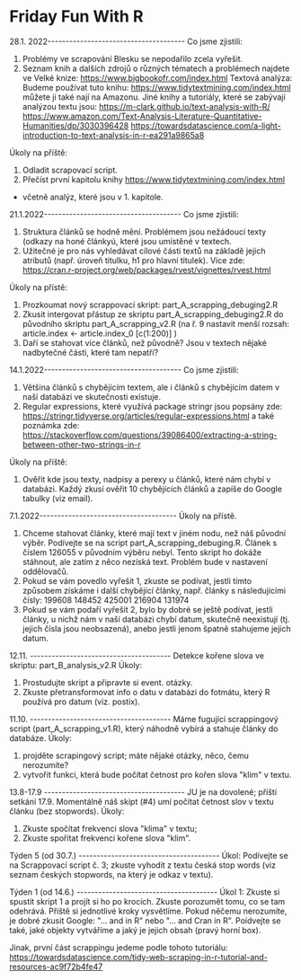 # Friday Fun With R
28.1. 2022--------------------------------------
Co jsme zjistili:
1. Problémy ve scrapování Blesku se nepodařilo zcela vyřešit.
2. Seznam knih a dalších zdrojů o různých tématech a problémech najdete ve Velké knize: https://www.bigbookofr.com/index.html
Textová analýza: 
Budeme používat tuto knihu: https://www.tidytextmining.com/index.html
můžete ji také nají na Amazonu.
Jiné knihy a tutoriály, které se zabývají analýzou textu jsou:
https://m-clark.github.io/text-analysis-with-R/
https://www.amazon.com/Text-Analysis-Literature-Quantitative-Humanities/dp/3030396428
https://towardsdatascience.com/a-light-introduction-to-text-analysis-in-r-ea291a9865a8

Úkoly na příště: 
1. Odladit scrapovací script.
2. Přečíst první kapitolu knihy https://www.tidytextmining.com/index.html
+ včetně analýz, které jsou v 1. kapitole.

21.1.2022--------------------------------------
Co jsme zjistili: 
1. Struktura článků se hodně mění. Problémem jsou nežádoucí texty (odkazy na honé článkyú, které jsou umístěné v textech.
2. Užitečné je pro nás vyhledávat cílové části textů na základě jejich atributů (např. úroveň titulku, h1 pro hlavní titulek). Více zde: https://cran.r-project.org/web/packages/rvest/vignettes/rvest.html

Úkoly na přístě: 
1. Prozkoumat nový scrappovací skript: part_A_scrapping_debuging2.R
2. Zkusit intergovat přástup ze skriptu part_A_scrapping_debuging2.R do původního skriptu part_A_scrapping_v2.R (na ř. 9 nastavit menší rozsah: article.index <- article.index_0 [c(1:200)] )
3. Daří se stahovat více článků, než původně? Jsou v textech nějaké nadbytečné části, které tam nepatří?


14.1.2022--------------------------------------
Co jsme zjistili:
1. Většina článků s chybějícím textem, ale i článků s chybějícím datem v naší databázi ve skutečnosti existuje.
2. Regular expressions, které využívá package stringr jsou popsány zde: https://stringr.tidyverse.org/articles/regular-expressions.html a také poznámka zde: https://stackoverflow.com/questions/39086400/extracting-a-string-between-other-two-strings-in-r

Úkoly na příště: 
1. Ověřit kde jsou texty, nadpisy a perexy u článků, které nám chybí v databázi. Každý zkusí ověřit 10 chybějících článků  a zapíše do Google tabulky (viz email).

7.1.2022--------------------------------------
Úkoly na přístě.
1. Chceme stahovat články, které mají text v jiném nodu, než náš původní výběr. Podívejte se na script part_A_scrapping_debuging.R. Článek s číslem 126055 v původním výběru nebyl. Tento skript ho dokáže stáhnout, ale zatím z něco nezíská text. Problém bude v nastavení oddělovačů.
2. Pokud se vám povedlo vyřešit 1, zkuste se podívat, jestli tímto způsobem získáme i další chybějící články, např. články s následujícími čísly: 
199608
148452
425001
216904
131974   
3. Pokud se vám podaří vyřešit 2, bylo by dobré se ještě podívat, jestli články, u nichž nám v naší databázi chybí datum, skutečně neexistují (tj. jejich čísla jsou neobsazená), anebo jestli jenom špatně stahujeme jejich datum.

12.11. --------------------------------------- 
Detekce kořene slova ve skriptu: part_B_analysis_v2.R
Úkoly: 
1. Prostudujte skript a připravte si event. otázky.
2. Zkuste přetransformovat info o datu v databázi do fotmátu, který R používá pro datum (viz. postix).

11.10. --------------------------------------- 
Máme fugující scrappingový script (part_A_scrapping_v1.R), který náhodně vybírá a stahuje články do databáze.
Úkoly: 
1. projděte scrapingový script; máte nějaké otázky, něco, čemu nerozumíte?
2. vytvořit funkci, která bude počítat četnost pro kořen slova "klim" v textu.

13.8-17.9 --------------------------------------- 
JU je na dovolené; příští setkání 17.9.
Momentálně náš skipt (#4) umí počítat četnost slov v textu článku (bez stopwords).
Úkoly:
1. Zkuste spočítat frekvenci slova "klima" v textu;
2. Zkuste spořítat frekvenci kořene slova "klim".

Týden 5 (od 30.7.) ---------------------------------------
Úkol: Podívejte se na Scrappovací script č. 3; zkuste vyhodit z textu česká stop words (viz seznam českých stopwords, na který je odkaz v textu).


Týden 1 (od 14.6.) ---------------------------------------
Úkol 1: Zkuste si spustit skript 1 a projít si ho po krocích. Zkuste porozumět tomu, co se tam odehrává. Příště si jednotlivé kroky vysvětlíme. Pokud něčemu nerozumíte, je dobré zkusit Google: "... and in R" nebo "... and Cran in R". Poídvejte se také, jaké objekty vytváříme a jaký je jejich obsah (pravý horní box).

Jinak, první část scrappingu jedeme podle tohoto tutoriálu: https://towardsdatascience.com/tidy-web-scraping-in-r-tutorial-and-resources-ac9f72b4fe47
